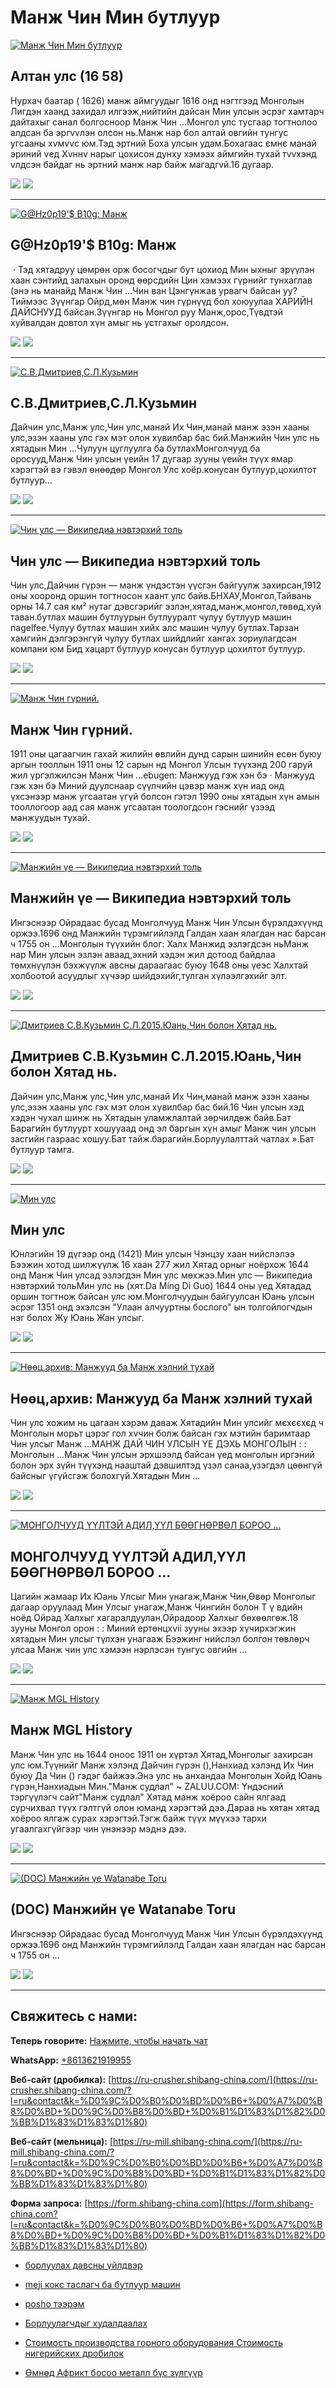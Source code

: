 # Манж Чин Мин бутлуур

<a href="https://swt.shibang-china.com/?l=ru&img&k=%D0%9C%D0%B0%D0%BD%D0%B6+%D0%A7%D0%B8%D0%BD+%D0%9C%D0%B8%D0%BD+%D0%B1%D1%83%D1%82%D0%BB%D1%83%D1%83%D1%80" target="_blank">![Манж Чин Мин бутлуур](http://static.shibang-china.com/all-800x300/535.jpg)</a>

## Алтан улс (16 58)
Нурхач баатар ( 1626) манж аймгуудыг 1616 онд нэгтгээд Монголын Лигдэн хаанд захидал илгээж,нийтийн дайсан Мин улсын эсрэг хамтарч дайтахыг санал болгосноор Манж Чин …Монгол улс тусгаар тогтнолоо алдсан ба эргvvлэн олсон нь.Манж нар бол алтай овгийн тунгус угсааны хvмvvс юм.Тэд эртний Боха улсын удам.Бохагаас ємнє манай эриний vед Хvннv нарыг цохисон дунху хэмээх аймгийн тухай тvvхэнд vлдсэн байдаг нь эртний манж нар байж магадгvй.16 дугаар.


<a href="https://whatsapp.shibangsoft.com/WhatsApp.php" target="_blank" title="WhatsApp">![](http://static.shibang-china.com/icon/whatsapp.png)</a> <a href="https://swt.shibang-china.com/?l=ru&icon&k=%D0%9C%D0%B0%D0%BD%D0%B6+%D0%A7%D0%B8%D0%BD+%D0%9C%D0%B8%D0%BD+%D0%B1%D1%83%D1%82%D0%BB%D1%83%D1%83%D1%80" target="_blank">![](http://static.shibang-china.com/icon/chat-ru.png)</a>

---

<a href="https://swt.shibang-china.com/?l=ru&img&k=%D0%9C%D0%B0%D0%BD%D0%B6+%D0%A7%D0%B8%D0%BD+%D0%9C%D0%B8%D0%BD+%D0%B1%D1%83%D1%82%D0%BB%D1%83%D1%83%D1%80" target="_blank">![G@Hz0p19'$ B10g: Манж](http://static.shibang-china.com/all-800x300/360.jpg)</a>

## G@Hz0p19'$ B10g: Манж
&nbsp;&#0183;&#32;Тэд хятадруу цөмрөн орж босогчдыг бут цохиод Мин ыхныг эрүүлэн хаан сэнтийд залахын оронд өөрсдийн Цин хэмээх гүрнийг тунхаглав (энэ нь манайд Манж Чин …Чин ван Цэнгүнжав урвагч байсан уу?Тиймээс Зүүнгар Ойрд,мөн Манж чин гүрнүүд бол хоюуулаа ХАРИЙН ДАЙСНУУД байсан.Зүүнгар нь Монгол руу Манж,орос,Түвдтэй хуйвалдан довтол хүн амыг нь устгахыг оролдсон.


<a href="https://whatsapp.shibangsoft.com/WhatsApp.php" target="_blank" title="WhatsApp">![](http://static.shibang-china.com/icon/whatsapp.png)</a> <a href="https://swt.shibang-china.com/?l=ru&icon&k=%D0%9C%D0%B0%D0%BD%D0%B6+%D0%A7%D0%B8%D0%BD+%D0%9C%D0%B8%D0%BD+%D0%B1%D1%83%D1%82%D0%BB%D1%83%D1%83%D1%80" target="_blank">![](http://static.shibang-china.com/icon/chat-ru.png)</a>

---

<a href="https://swt.shibang-china.com/?l=ru&img&k=%D0%9C%D0%B0%D0%BD%D0%B6+%D0%A7%D0%B8%D0%BD+%D0%9C%D0%B8%D0%BD+%D0%B1%D1%83%D1%82%D0%BB%D1%83%D1%83%D1%80" target="_blank">![С.В.Дмитриев,С.Л.Кузьмин](http://static.shibang-china.com/all-800x300/242.jpg)</a>

## С.В.Дмитриев,С.Л.Кузьмин
Дайчин улс,Манж улс,Чин улс,манай Их Чин,манай манж эзэн хааны улс,эзэн хааны улс гэх мэт олон хувилбар бас бий.Манжийн Чин улс нь хятадын Мин …Чулуун цуглуулга ба бутлахМонголчууд ба оросууд,Манж Чин улсын үеийн 17 дугаар зууны үеийн түүх ямар хэрэгтэй вэ гэвэл өнөөдөр Монгол Улс хоёр.конусан бутлуур,цохилтот бутлуур…


<a href="https://whatsapp.shibangsoft.com/WhatsApp.php" target="_blank" title="WhatsApp">![](http://static.shibang-china.com/icon/whatsapp.png)</a> <a href="https://swt.shibang-china.com/?l=ru&icon&k=%D0%9C%D0%B0%D0%BD%D0%B6+%D0%A7%D0%B8%D0%BD+%D0%9C%D0%B8%D0%BD+%D0%B1%D1%83%D1%82%D0%BB%D1%83%D1%83%D1%80" target="_blank">![](http://static.shibang-china.com/icon/chat-ru.png)</a>

---

<a href="https://swt.shibang-china.com/?l=ru&img&k=%D0%9C%D0%B0%D0%BD%D0%B6+%D0%A7%D0%B8%D0%BD+%D0%9C%D0%B8%D0%BD+%D0%B1%D1%83%D1%82%D0%BB%D1%83%D1%83%D1%80" target="_blank">![Чин улс — Википедиа нэвтэрхий толь](http://static.shibang-china.com/all-800x300/65.jpg)</a>

## Чин улс — Википедиа нэвтэрхий толь
Чин улс,Дайчин гүрэн — манж үндэстэн үүсгэн байгуулж захирсан,1912 оны хооронд оршин тогтносон хаант улс байв.БНХАУ,Монгол,Тайвань орны 14.7 сая км&#178; нутаг дэвсгэрийг эзлэн,хятад,манж,монгол,төвөд,хуй таван.бутлах машин бутлуурын бутлууралт чулуу бутлуур машин nagelfee.Чулуу бутлах машин хийх элс машин чулуу бутлах.Тарзан хамгийн дэлгэрэнгүй чулуу бутлах шийдлийг хангах зориулагдсан компани юм Бид хацарт бутлуур конусан бутлуур цохилтот бутлуур.


<a href="https://whatsapp.shibangsoft.com/WhatsApp.php" target="_blank" title="WhatsApp">![](http://static.shibang-china.com/icon/whatsapp.png)</a> <a href="https://swt.shibang-china.com/?l=ru&icon&k=%D0%9C%D0%B0%D0%BD%D0%B6+%D0%A7%D0%B8%D0%BD+%D0%9C%D0%B8%D0%BD+%D0%B1%D1%83%D1%82%D0%BB%D1%83%D1%83%D1%80" target="_blank">![](http://static.shibang-china.com/icon/chat-ru.png)</a>

---

<a href="https://swt.shibang-china.com/?l=ru&img&k=%D0%9C%D0%B0%D0%BD%D0%B6+%D0%A7%D0%B8%D0%BD+%D0%9C%D0%B8%D0%BD+%D0%B1%D1%83%D1%82%D0%BB%D1%83%D1%83%D1%80" target="_blank">![Манж Чин гүрний.](http://static.shibang-china.com/all-800x300/856.jpg)</a>

## Манж Чин гүрний.
1911 оны цагаагчин гахай жилийн өвлийн дунд сарын шинийн есөн буюу аргын тооллын 1911 оны 12 сарын нд Монгол Улсын түүхэнд 200 гаруй жил үргэлжилсэн Манж Чин …ebugen: Манжууд гэж хэн бэ&nbsp;&#0183;&#32;Манжууд гэж хэн бэ Миний дуулснаар сүүлчийн цэвэр манж хүн иад онд үхсэнээр манж угсаатан үгүй болсон гэтэл 1990 оны хятадын хүн амын тооллогоор аад сая манж угсаатан тоологдсон гэснийг үзээд манжуудын тухай.


<a href="https://whatsapp.shibangsoft.com/WhatsApp.php" target="_blank" title="WhatsApp">![](http://static.shibang-china.com/icon/whatsapp.png)</a> <a href="https://swt.shibang-china.com/?l=ru&icon&k=%D0%9C%D0%B0%D0%BD%D0%B6+%D0%A7%D0%B8%D0%BD+%D0%9C%D0%B8%D0%BD+%D0%B1%D1%83%D1%82%D0%BB%D1%83%D1%83%D1%80" target="_blank">![](http://static.shibang-china.com/icon/chat-ru.png)</a>

---

<a href="https://swt.shibang-china.com/?l=ru&img&k=%D0%9C%D0%B0%D0%BD%D0%B6+%D0%A7%D0%B8%D0%BD+%D0%9C%D0%B8%D0%BD+%D0%B1%D1%83%D1%82%D0%BB%D1%83%D1%83%D1%80" target="_blank">![Манжийн үе — Википедиа нэвтэрхий толь](http://static.shibang-china.com/all-800x300/22.jpg)</a>

## Манжийн үе — Википедиа нэвтэрхий толь
Ингэснээр Ойрадаас бусад Монголчууд Манж Чин Улсын бүрэлдэхүүнд оржээ.1696 онд Манжийн түрэмгийлэлд Галдан хаан ялагдан нас барсан ч 1755 он …Монголын түүхийн блог: Халх Манжид эзлэгдсэн ньМанж нар Мин улсын эзлэн аваад,эхний хэдэн жил дотоод байдлаа төмхнүүлэн бэхжүүлж авсны дараагаас буюу 1648 оны үеэс Халхтай холбоотой асуудлыг хүчээр шийдэхийг,тулган хүлээлгэхийг элт.


<a href="https://whatsapp.shibangsoft.com/WhatsApp.php" target="_blank" title="WhatsApp">![](http://static.shibang-china.com/icon/whatsapp.png)</a> <a href="https://swt.shibang-china.com/?l=ru&icon&k=%D0%9C%D0%B0%D0%BD%D0%B6+%D0%A7%D0%B8%D0%BD+%D0%9C%D0%B8%D0%BD+%D0%B1%D1%83%D1%82%D0%BB%D1%83%D1%83%D1%80" target="_blank">![](http://static.shibang-china.com/icon/chat-ru.png)</a>

---

<a href="https://swt.shibang-china.com/?l=ru&img&k=%D0%9C%D0%B0%D0%BD%D0%B6+%D0%A7%D0%B8%D0%BD+%D0%9C%D0%B8%D0%BD+%D0%B1%D1%83%D1%82%D0%BB%D1%83%D1%83%D1%80" target="_blank">![Дмитриев С.В.Кузьмин С.Л.2015.Юань,Чин болон Хятад нь.](http://static.shibang-china.com/all-800x300/654.jpg)</a>

## Дмитриев С.В.Кузьмин С.Л.2015.Юань,Чин болон Хятад нь.
Дайчин улс,Манж улс,Чин улс,манай Их Чин,манай манж эзэн хааны улс,эзэн хааны улс гэх мэт олон хувилбар бас бий.16 Чин улсын хэд хэдэн чухал шинж нь Хятадын уламжлалтай зөрчилдөж байв.Бат Барагийн бутлуурт хошууаад онд эл баргын хүн амыг Манж чин улсын засгийн газраас хошуу.Бат тайж.барагийн.Борлуулалттай чатлах &#187;.Бат бутлуур тамга.


<a href="https://whatsapp.shibangsoft.com/WhatsApp.php" target="_blank" title="WhatsApp">![](http://static.shibang-china.com/icon/whatsapp.png)</a> <a href="https://swt.shibang-china.com/?l=ru&icon&k=%D0%9C%D0%B0%D0%BD%D0%B6+%D0%A7%D0%B8%D0%BD+%D0%9C%D0%B8%D0%BD+%D0%B1%D1%83%D1%82%D0%BB%D1%83%D1%83%D1%80" target="_blank">![](http://static.shibang-china.com/icon/chat-ru.png)</a>

---

<a href="https://swt.shibang-china.com/?l=ru&img&k=%D0%9C%D0%B0%D0%BD%D0%B6+%D0%A7%D0%B8%D0%BD+%D0%9C%D0%B8%D0%BD+%D0%B1%D1%83%D1%82%D0%BB%D1%83%D1%83%D1%80" target="_blank">![Мин улс](http://static.shibang-china.com/all-800x300/1155.jpg)</a>

## Мин улс
Юнлэгийн 19 дүгээр онд (1421) Мин улсын Чэнцзу хаан нийслэлээ Бээжин хотод шилжүүлж 16 хаан 277 жил Хятад орныг ноёрхож 1644 онд Манж Чин улсад эзлэгдэн Мин улс мөхжээ.Мин улс — Википедиа нэвтэрхий тольМин улс нь (хят.Da M&#237;ng Di Guo) 1644 оны үед Хятадад оршин тогтнож байсан улс юм.Монголчуудын байгуулсан Юань улсын эсрэг 1351 онд эхэлсэн &quot;Улаан алчууртны бослого&quot; ын толгойлогчдын нэг болох Жу Юань Жан улсыг.


<a href="https://whatsapp.shibangsoft.com/WhatsApp.php" target="_blank" title="WhatsApp">![](http://static.shibang-china.com/icon/whatsapp.png)</a> <a href="https://swt.shibang-china.com/?l=ru&icon&k=%D0%9C%D0%B0%D0%BD%D0%B6+%D0%A7%D0%B8%D0%BD+%D0%9C%D0%B8%D0%BD+%D0%B1%D1%83%D1%82%D0%BB%D1%83%D1%83%D1%80" target="_blank">![](http://static.shibang-china.com/icon/chat-ru.png)</a>

---

<a href="https://swt.shibang-china.com/?l=ru&img&k=%D0%9C%D0%B0%D0%BD%D0%B6+%D0%A7%D0%B8%D0%BD+%D0%9C%D0%B8%D0%BD+%D0%B1%D1%83%D1%82%D0%BB%D1%83%D1%83%D1%80" target="_blank">![Нөөц,архив: Манжууд ба Манж хэлний тухай](http://static.shibang-china.com/all-800x300/117.jpg)</a>

## Нөөц,архив: Манжууд ба Манж хэлний тухай
Чин улс хожим нь цагаан хэрэм даваж Хятадийн Мин улсийг мєхєєхєд ч Монголын морьт цэрэг гол хvчин болж байсан гэх мэтийн баримтаар Чин улсыг Манж …МАНЖ ДАЙ ЧИН УЛСЫН ҮЕ ДЭХЬ МОНГОЛЫН : : Монголын …Манж Чин улсын эрхшээлд байсан үед монголын иргэний болон эрх зүйн түүхэнд нааштай дэвшилтэд үзэл санаа,үзэгдэл цөөнгүй байсныг үгүйсгэж болохгүй.Хятадын Мин …


<a href="https://whatsapp.shibangsoft.com/WhatsApp.php" target="_blank" title="WhatsApp">![](http://static.shibang-china.com/icon/whatsapp.png)</a> <a href="https://swt.shibang-china.com/?l=ru&icon&k=%D0%9C%D0%B0%D0%BD%D0%B6+%D0%A7%D0%B8%D0%BD+%D0%9C%D0%B8%D0%BD+%D0%B1%D1%83%D1%82%D0%BB%D1%83%D1%83%D1%80" target="_blank">![](http://static.shibang-china.com/icon/chat-ru.png)</a>

---

<a href="https://swt.shibang-china.com/?l=ru&img&k=%D0%9C%D0%B0%D0%BD%D0%B6+%D0%A7%D0%B8%D0%BD+%D0%9C%D0%B8%D0%BD+%D0%B1%D1%83%D1%82%D0%BB%D1%83%D1%83%D1%80" target="_blank">![МОНГОЛЧУУД ҮҮЛТЭЙ АДИЛ,ҮҮЛ БӨӨГНӨРВӨЛ БОРОО …](http://static.shibang-china.com/all-800x300/1035.jpg)</a>

## МОНГОЛЧУУД ҮҮЛТЭЙ АДИЛ,ҮҮЛ БӨӨГНӨРВӨЛ БОРОО …
Цагийн жамаар Их Юань Улсыг Мин унагаж,Манж Чин,Өвөр Монголыг дагаар оруулаад Мин Улсыг унагаж,Манж Чингийн болон Т ү вдийн ноёд Ойрад Халхыг хагаралдуулан,Ойрадоор Халхыг бөхөөлгөж.18 зууны Монгол орон : : Миний ертөнцxvii зууны эхээр хүчирхэгжин хятадын Мин улсыг түлхэн унагааж Бээжинг нийслэл болгон төвлөрч улсаа Манж чин улс хэмээн нэрлэсэн тунгус овгийн …


<a href="https://whatsapp.shibangsoft.com/WhatsApp.php" target="_blank" title="WhatsApp">![](http://static.shibang-china.com/icon/whatsapp.png)</a> <a href="https://swt.shibang-china.com/?l=ru&icon&k=%D0%9C%D0%B0%D0%BD%D0%B6+%D0%A7%D0%B8%D0%BD+%D0%9C%D0%B8%D0%BD+%D0%B1%D1%83%D1%82%D0%BB%D1%83%D1%83%D1%80" target="_blank">![](http://static.shibang-china.com/icon/chat-ru.png)</a>

---

<a href="https://swt.shibang-china.com/?l=ru&img&k=%D0%9C%D0%B0%D0%BD%D0%B6+%D0%A7%D0%B8%D0%BD+%D0%9C%D0%B8%D0%BD+%D0%B1%D1%83%D1%82%D0%BB%D1%83%D1%83%D1%80" target="_blank">![Манж MGL History](http://static.shibang-china.com/all-800x300/299.jpg)</a>

## Манж MGL History
Манж Чин улс нь 1644 оноос 1911 он хүртэл Хятад,Монголыг захирсан улс юм.Түүнийг Манж хэлэнд Дайчин гүрэн (),Нанхиад хэлэнд Их Чин буюу Да Чин () гэдэг байжээ.Энэ улс нь анхандаа Монголын Хойд Юань гүрэн,Нанхиадын Мин.&quot;Манж судлал&quot; ~ ZALUU.COM: Үндэсний тэргүүлэгч сайт&quot;Манж судлал&quot; Хятад манж хоёроо сайн ялгаад сурчихвал түүх гэлтгүй олон юманд хэрэгтэй дээ.Дараа нь хятан хятад хоёроо ялгаж сурах хэрэгтэй.Тэгж байж түүх мүүхээ тархи угаалгахгүйгээр чин үнэнээр мэднэ дээ.


<a href="https://whatsapp.shibangsoft.com/WhatsApp.php" target="_blank" title="WhatsApp">![](http://static.shibang-china.com/icon/whatsapp.png)</a> <a href="https://swt.shibang-china.com/?l=ru&icon&k=%D0%9C%D0%B0%D0%BD%D0%B6+%D0%A7%D0%B8%D0%BD+%D0%9C%D0%B8%D0%BD+%D0%B1%D1%83%D1%82%D0%BB%D1%83%D1%83%D1%80" target="_blank">![](http://static.shibang-china.com/icon/chat-ru.png)</a>

---

<a href="https://swt.shibang-china.com/?l=ru&img&k=%D0%9C%D0%B0%D0%BD%D0%B6+%D0%A7%D0%B8%D0%BD+%D0%9C%D0%B8%D0%BD+%D0%B1%D1%83%D1%82%D0%BB%D1%83%D1%83%D1%80" target="_blank">![(DOC) Манжийн үе Watanabe Toru](http://static.shibang-china.com/all-800x300/1095.jpg)</a>

## (DOC) Манжийн үе Watanabe Toru
Ингэснээр Ойрадаас бусад Монголчууд Манж Чин Улсын бүрэлдэхүүнд оржээ.1696 онд Манжийн түрэмгийлэлд Галдан хаан ялагдан нас барсан ч 1755 он …

<a href="https://whatsapp.shibangsoft.com/WhatsApp.php" target="_blank" title="WhatsApp">![](http://static.shibang-china.com/icon/whatsapp.png)</a> <a href="https://swt.shibang-china.com/?l=ru&icon&k=%D0%9C%D0%B0%D0%BD%D0%B6+%D0%A7%D0%B8%D0%BD+%D0%9C%D0%B8%D0%BD+%D0%B1%D1%83%D1%82%D0%BB%D1%83%D1%83%D1%80" target="_blank">![](http://static.shibang-china.com/icon/chat-ru.png)</a>

---
## Свяжитесь с нами:

**Теперь говорите:** [Нажмите, чтобы начать чат](https://swt.shibang-china.com?l=ru&contact&k=%D0%9C%D0%B0%D0%BD%D0%B6+%D0%A7%D0%B8%D0%BD+%D0%9C%D0%B8%D0%BD+%D0%B1%D1%83%D1%82%D0%BB%D1%83%D1%83%D1%80)

**WhatsApp:**  [+8613621919955](https://whatsapp.shibangsoft.com/WhatsApp.php)

**Веб-сайт (дробилка):** [https://ru-crusher.shibang-china.com/](https://ru-crusher.shibang-china.com/?l=ru&contact&k=%D0%9C%D0%B0%D0%BD%D0%B6+%D0%A7%D0%B8%D0%BD+%D0%9C%D0%B8%D0%BD+%D0%B1%D1%83%D1%82%D0%BB%D1%83%D1%83%D1%80)

**Веб-сайт (мельница):** [https://ru-mill.shibang-china.com/](https://ru-mill.shibang-china.com/?l=ru&contact&k=%D0%9C%D0%B0%D0%BD%D0%B6+%D0%A7%D0%B8%D0%BD+%D0%9C%D0%B8%D0%BD+%D0%B1%D1%83%D1%82%D0%BB%D1%83%D1%83%D1%80)

**Форма запроса:** [https://form.shibang-china.com](https://form.shibang-china.com?l=ru&contact&k=%D0%9C%D0%B0%D0%BD%D0%B6+%D0%A7%D0%B8%D0%BD+%D0%9C%D0%B8%D0%BD+%D0%B1%D1%83%D1%82%D0%BB%D1%83%D1%83%D1%80)

* [борлуулах давсны үйлдвэр](../130/%D0%B1%D0%BE%D1%80%D0%BB%D1%83%D1%83%D0%BB%D0%B0%D1%85%20%D0%B4%D0%B0%D0%B2%D1%81%D0%BD%D1%8B%20%D2%AF%D0%B9%D0%BB%D0%B4%D0%B2%D1%8D%D1%80.md)

* [meji кокс таслагч ба бутлуур машин](../130/meji%20%D0%BA%D0%BE%D0%BA%D1%81%20%D1%82%D0%B0%D1%81%D0%BB%D0%B0%D0%B3%D1%87%20%D0%B1%D0%B0%20%D0%B1%D1%83%D1%82%D0%BB%D1%83%D1%83%D1%80%20%D0%BC%D0%B0%D1%88%D0%B8%D0%BD.md)

* [posho тээрэм](../129/posho%20%D1%82%D1%8D%D1%8D%D1%80%D1%8D%D0%BC.md)

* [Борлуулагчдыг худалдаалах](../127/%D0%91%D0%BE%D1%80%D0%BB%D1%83%D1%83%D0%BB%D0%B0%D0%B3%D1%87%D0%B4%D1%8B%D0%B3%20%D1%85%D1%83%D0%B4%D0%B0%D0%BB%D0%B4%D0%B0%D0%B0%D0%BB%D0%B0%D1%85.md)

* [Стоимость производства горного оборудования Стоимость нигерийских дробилок](../126/%D0%A1%D1%82%D0%BE%D0%B8%D0%BC%D0%BE%D1%81%D1%82%D1%8C%20%D0%BF%D1%80%D0%BE%D0%B8%D0%B7%D0%B2%D0%BE%D0%B4%D1%81%D1%82%D0%B2%D0%B0%20%D0%B3%D0%BE%D1%80%D0%BD%D0%BE%D0%B3%D0%BE%20%D0%BE%D0%B1%D0%BE%D1%80%D1%83%D0%B4%D0%BE%D0%B2%D0%B0%D0%BD%D0%B8%D1%8F%20%D0%A1%D1%82%D0%BE%D0%B8%D0%BC%D0%BE%D1%81%D1%82%D1%8C%20%D0%BD%D0%B8%D0%B3%D0%B5%D1%80%D0%B8%D0%B9%D1%81%D0%BA%D0%B8%D1%85%20%D0%B4%D1%80%D0%BE%D0%B1%D0%B8%D0%BB%D0%BE%D0%BA.md)

* [Өмнөд Африкт босоо металл бүс зүлгүүр](../128/%D3%A8%D0%BC%D0%BD%D3%A9%D0%B4%20%D0%90%D1%84%D1%80%D0%B8%D0%BA%D1%82%20%D0%B1%D0%BE%D1%81%D0%BE%D0%BE%20%D0%BC%D0%B5%D1%82%D0%B0%D0%BB%D0%BB%20%D0%B1%D2%AF%D1%81%20%D0%B7%D2%AF%D0%BB%D0%B3%D2%AF%D2%AF%D1%80.md)